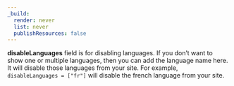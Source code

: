 ```yaml
---
_build:
  render: never
  list: never
  publishResources: false
---
```


**disableLanguages** field is for disabling languages. If you don’t want to show one or multiple languages, then you can add the language name here. It will disable those languages from your site. For example, `disableLanguages = ["fr"]` will disable the french language from your site.
